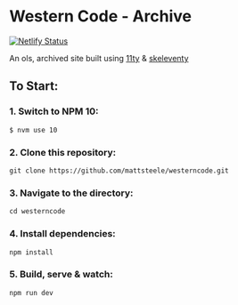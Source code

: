# Western Code - Archive

[![Netlify Status](https://api.netlify.com/api/v1/badges/914fbc5e-8ac8-4ab4-bf4a-383de2e04384/deploy-status)](https://app.netlify.com/sites/nervous-tereshkova-51eccf/deploys)

An ols, archived site built using [11ty](https://github.com/11ty/eleventy) &amp; [skeleventy](https://skeleventy.netlify.com/)

## To Start:

### 1. Switch to NPM 10:

`$ nvm use 10`

### 2. Clone this repository:

```
git clone https://github.com/mattsteele/westerncode.git
```

### 3. Navigate to the directory:

```
cd westerncode
```

### 4. Install dependencies:

```
npm install
```

### 5. Build, serve & watch:

```
npm run dev
```
